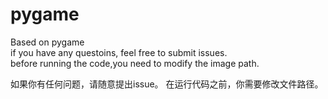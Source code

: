 # pygame
Based on pygame      
if you have any questoins, feel free to submit issues.     
before running the code,you need to modify the image path.

如果你有任何问题，请随意提出issue。
在运行代码之前，你需要修改文件路径。
